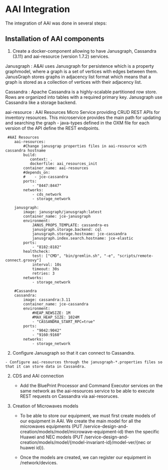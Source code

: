 # AAI Integration

The integration of AAI was done in several steps:
## Installation of AAI components 

  1. Create a docker-component allowing to have Janusgraph, Cassandra (3.11) and aai-resource (version 1.7.2) services.

Janusgraph : A&AI uses Janusgraph for persistence which is a property graphmodel, where a graph is a set of vertices with edges between them. JanusGraph stores graphs in adjacency list format which means that a
graph is stored as a collection of vertices with their adjacency list.

Cassandra : Apache Cassandra is a highly-scalable partitioned row store. Rows are organized into tables with a required primary key. Janusgraph use Cassandra like a storage backend.

aai-resource : AAI Resources Micro Service providing CRUD REST APIs for inventory resources. This microservice provides the main path for updating and searching the graph - java-types defined in the OXM file for each version of the API define the REST endpoints.

```
 #AAI Resources
    aai-resources:
        #Change janusgrap properties files in aai-resource with cassandra hostname
        build:
           context: .
           dockerfile: aai_resources_init
        container_name: aai-resources
        #depends_on: 
        #    - jce-cassandra
        ports:
            - "8447:8447"
        networks:
            - cds_network
            - storage_network    
    
    janusgraph:
        image: janusgraph/janusgraph:latest
        container_name: jce-janusgraph
        environment:
            JANUS_PROPS_TEMPLATE: cassandra-es
            janusgraph.storage.backend: cql
            janusgraph.storage.hostname: jce-cassandra
            janusgraph.index.search.hostname: jce-elastic
        ports:
            - "8182:8182"
        healthcheck:
            test: ["CMD", "bin/gremlin.sh", "-e", "scripts/remote-connect.groovy"]
            interval: 10s
            timeout: 30s
            retries: 3
        networks:
            - storage_network
    
    #Cassandra
    cassandra:
        image: cassandra:3.11
        container_name: jce-cassandra
        environment:
            #HEAP_NEWSIZE: 1M
            #MAX_HEAP_SIZE: 1024M
            - "CASSANDRA_START_RPC=true"
        ports:
            - "9042:9042"
            - "9160:9160"
        networks:
            - storage_network
```

  2. Configure Janusgraph so that it can connect to Cassandra. 

    - Configure aai-resources through the janusgraph-*.properties files so that it can store data in Cassandra.

2. CDS and AAI connection

    - Add the BluePrint Processor and Command Executor services on the same network as the aai-resources service to be able to execute REST requests on Cassandra via aai-resoruces.

3. Creation of Microwaves models

    - To be able to store our equipment, we must first create models of our equipment in AAI. We create the main model for all the microwaves equipments (PUT /service-design-and-creation/models/model/microwave-equipment-id) then the specific Huawei and NEC models (PUT /service-design-and-creation/models/model/{model-invariant-id}/model-ver/{nec or huawei id}).

    - Once the models are created, we can register our equipment in /network/devices. 

